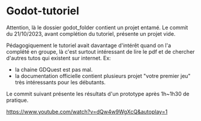 # Godot-tutoriel

Attention, là le dossier godot_folder contient un projet entamé.
Le commit du 21/10/2023, avant complétion du tutoriel, présente un projet vide.

Pédagogiquement le tutoriel avait davantage d'intérêt quand on l'a complété en groupe, là c'est surtout intéressant de lire le pdf et de chercher d'autres tutos qui existent sur internet.
Ex: 
- la chaine GDQuest est pas mal.
- la documentation officielle contient plusieurs projet "votre premier jeu" très intéressants pour les débutants.


Le commit suivant présente les résultats d'un prototype après 1h~1h30 de pratique.


https://www.youtube.com/watch?v=dQw4w9WgXcQ&autoplay=1

